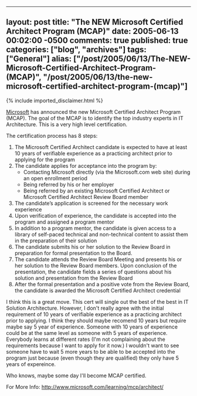   ---
  layout: post
  title: "The NEW Microsoft Certified Architect Program (MCAP)"
  date: 2005-06-13 00:02:00 -0500
  comments: true
  published: true
  categories: ["blog", "archives"]
  tags: ["General"]
  alias: ["/post/2005/06/13/The-NEW-Microsoft-Certified-Architect-Program-(MCAP)", "/post/2005/06/13/the-new-microsoft-certified-architect-program-(mcap)"]
  ---
<!-- more -->
{% include imported_disclaimer.html %}
<P><A title=Microsoft href="http://Microsoft.com" target=_blank>Microsoft</A> has announced the new Microsoft Certified Architect Program (MCAP). The goal of the MCAP is to identify the top industry experts in IT Architecture. This is a very high level certification.</P>
<P>The certification process has 8 steps:</P>
<OL>
<LI>The Microsoft Certified Architect candidate is expected to have at least 10 years of verifiable experience as a practicing architect prior to applying for the program 
<LI>The candidate applies for acceptance into the program by: 
<UL>
<LI>Contacting Microsoft directly (via the Microsoft.com web site) during an open enrollment period 
<LI>Being referred by his or her employer 
<LI>Being referred by an existing Microsoft Certified Architect or Microsoft Certified Architect Review Board member </LI></UL>
<LI>The candidate&#8217;s application is screened for the necessary work experience 
<LI>Upon verification of experience, the candidate is accepted into the program and assigned a program mentor 
<LI>In addition to a program mentor, the candidate is given access to a library of self-paced technical and non-technical content to assist them in the preparation of their solution 
<LI>The candidate submits his or her solution to the Review Board in preparation for formal presentation to the Board. 
<LI>The candidate attends the Review Board Meeting and presents his or her solution to the Review Board members. Upon conclusion of the presentation, the candidate fields a series of questions about his solution and presentation from the Review Board 
<LI>After the formal presentation and a positive vote from the Review Board, the candidate is awarded the Microsoft Certified Architect credential </LI></OL>
<P>I think this is a great move. This cert will single out the best of the best in IT Solution Architecture. However, I don't really agree with the initial requirement of 10 years of verifiable experience as a practicing architect prior to applying. I think they should maybe recomend 10 years but require maybe say 5 year of experience. Someone with&nbsp;10 years of experience could be at the same level as someone with 5 years of experience. Everybody learns at different rates (I'm not complaining about the requirements because I want to apply for it now.) I wouldn't want to see someone have to wait 5 more years to be able to be accepted into the program just because (even though they are qualified) they only have 5 years of expereince.</P>
<P>Who knows, maybe some day I'll become MCAP certified.</P>
<P>For More Info: <A href="http://www.microsoft.com/learning/mcp/architect/">http://www.microsoft.com/learning/mcp/architect/</A></P>
